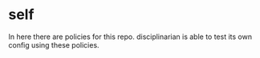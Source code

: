 # self

In here there are policies for this repo. disciplinarian is able to test its own config using
these policies.